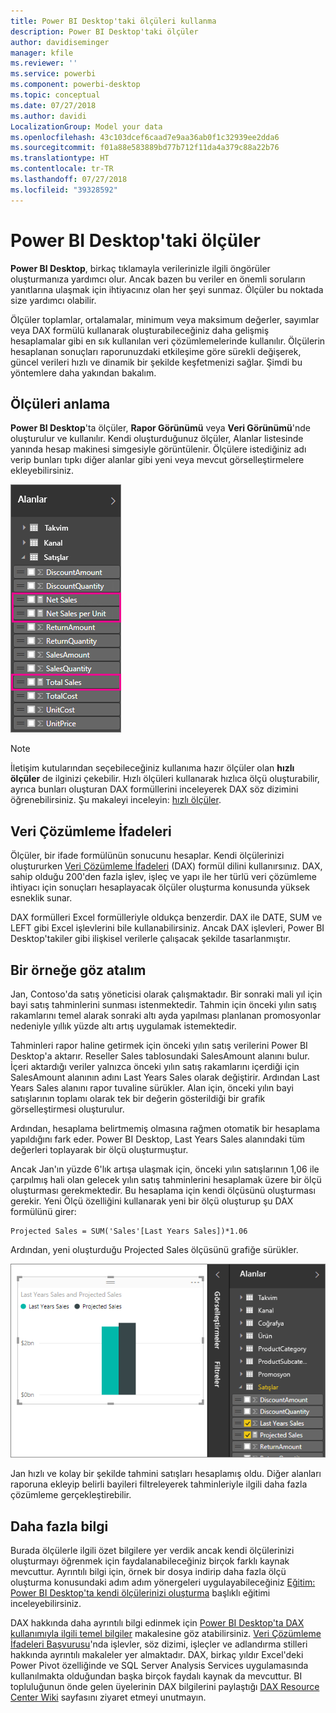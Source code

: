 ```yaml
---
title: Power BI Desktop'taki ölçüleri kullanma
description: Power BI Desktop'taki ölçüler
author: davidiseminger
manager: kfile
ms.reviewer: ''
ms.service: powerbi
ms.component: powerbi-desktop
ms.topic: conceptual
ms.date: 07/27/2018
ms.author: davidi
LocalizationGroup: Model your data
ms.openlocfilehash: 43c103dcef6caad7e9aa36ab0f1c32939ee2dda6
ms.sourcegitcommit: f01a88e583889bd77b712f11da4a379c88a22b76
ms.translationtype: HT
ms.contentlocale: tr-TR
ms.lasthandoff: 07/27/2018
ms.locfileid: "39328592"
---
```

# <a name="measures-in-power-bi-desktop"></a>Power BI Desktop'taki ölçüler
**Power BI Desktop**, birkaç tıklamayla verilerinizle ilgili öngörüler oluşturmanıza yardımcı olur. Ancak bazen bu veriler en önemli soruların yanıtlarına ulaşmak için ihtiyacınız olan her şeyi sunmaz. Ölçüler bu noktada size yardımcı olabilir.

Ölçüler toplamlar, ortalamalar, minimum veya maksimum değerler, sayımlar veya DAX formülü kullanarak oluşturabileceğiniz daha gelişmiş hesaplamalar gibi en sık kullanılan veri çözümlemelerinde kullanılır. Ölçülerin hesaplanan sonuçları raporunuzdaki etkileşime göre sürekli değişerek, güncel verileri hızlı ve dinamik bir şekilde keşfetmenizi sağlar. Şimdi bu yöntemlere daha yakından bakalım.

## <a name="understanding-measures"></a>Ölçüleri anlama
**Power BI Desktop**'ta ölçüler, **Rapor Görünümü** veya **Veri Görünümü**'nde oluşturulur ve kullanılır. Kendi oluşturduğunuz ölçüler, Alanlar listesinde yanında hesap makinesi simgesiyle görüntülenir. Ölçülere istediğiniz adı verip bunları tıpkı diğer alanlar gibi yeni veya mevcut görselleştirmelere ekleyebilirsiniz.

![](media/desktop-measures/measuresinpbid_measinfieldlist.png)

> [!NOTE]
> İletişim kutularından seçebileceğiniz kullanıma hazır ölçüler olan **hızlı ölçüler** de ilginizi çekebilir. Hızlı ölçüleri kullanarak hızlıca ölçü oluşturabilir, ayrıca bunları oluşturan DAX formüllerini inceleyerek DAX söz dizimini öğrenebilirsiniz. Şu makaleyi inceleyin: [hızlı ölçüler](desktop-quick-measures.md).
> 
> 

## <a name="data-analysis-expressions"></a>Veri Çözümleme İfadeleri
Ölçüler, bir ifade formülünün sonucunu hesaplar. Kendi ölçülerinizi oluştururken [Veri Çözümleme İfadeleri](https://msdn.microsoft.com/library/gg413422.aspx) (DAX) formül dilini kullanırsınız. DAX, sahip olduğu 200'den fazla işlev, işleç ve yapı ile her türlü veri çözümleme ihtiyacı için sonuçları hesaplayacak ölçüler oluşturma konusunda yüksek esneklik sunar.

DAX formülleri Excel formülleriyle oldukça benzerdir. DAX ile DATE, SUM ve LEFT gibi Excel işlevlerini bile kullanabilirsiniz. Ancak DAX işlevleri, Power BI Desktop'takiler gibi ilişkisel verilerle çalışacak şekilde tasarlanmıştır.

## <a name="lets-look-at-an-example"></a>Bir örneğe göz atalım
Jan, Contoso'da satış yöneticisi olarak çalışmaktadır. Bir sonraki mali yıl için bayi satış tahminlerini sunması istenmektedir. Tahmin için önceki yılın satış rakamlarını temel alarak sonraki altı ayda yapılması planlanan promosyonlar nedeniyle yıllık yüzde altı artış uygulamak istemektedir.

Tahminleri rapor haline getirmek için önceki yılın satış verilerini Power BI Desktop'a aktarır. Reseller Sales tablosundaki SalesAmount alanını bulur. İçeri aktardığı veriler yalnızca önceki yılın satış rakamlarını içerdiği için SalesAmount alanının adını Last Years Sales olarak değiştirir. Ardından Last Years Sales alanını rapor tuvaline sürükler. Alan için, önceki yılın bayi satışlarının toplamı olarak tek bir değerin gösterildiği bir grafik görselleştirmesi oluşturulur.

Ardından, hesaplama belirtmemiş olmasına rağmen otomatik bir hesaplama yapıldığını fark eder. Power BI Desktop, Last Years Sales alanındaki tüm değerleri toplayarak bir ölçü oluşturmuştur.

Ancak Jan'ın yüzde 6'lık artışa ulaşmak için, önceki yılın satışlarının 1,06 ile çarpılmış hali olan gelecek yılın satış tahminlerini hesaplamak üzere bir ölçü oluşturması gerekmektedir. Bu hesaplama için kendi ölçüsünü oluşturması gerekir. Yeni Ölçü özelliğini kullanarak yeni bir ölçü oluşturup şu DAX formülünü girer:

    Projected Sales = SUM('Sales'[Last Years Sales])*1.06

Ardından, yeni oluşturduğu Projected Sales ölçüsünü grafiğe sürükler.

![](media/desktop-measures/measuresinpbid_lastyearsales.png)

Jan hızlı ve kolay bir şekilde tahmini satışları hesaplamış oldu. Diğer alanları raporuna ekleyip belirli bayileri filtreleyerek tahminleriyle ilgili daha fazla çözümleme gerçekleştirebilir.

## <a name="learn-more"></a>Daha fazla bilgi
Burada ölçülerle ilgili özet bilgilere yer verdik ancak kendi ölçülerinizi oluşturmayı öğrenmek için faydalanabileceğiniz birçok farklı kaynak mevcuttur. Ayrıntılı bilgi için, örnek bir dosya indirip daha fazla ölçü oluşturma konusundaki adım adım yönergeleri uygulayabileceğiniz [Eğitim: Power BI Desktop'ta kendi ölçülerinizi oluşturma](desktop-tutorial-create-measures.md) başlıklı eğitimi inceleyebilirsiniz.  

DAX hakkında daha ayrıntılı bilgi edinmek için [Power BI Desktop'ta DAX kullanımıyla ilgili temel bilgiler](desktop-quickstart-learn-dax-basics.md) makalesine göz atabilirsiniz. [Veri Çözümleme İfadeleri Başvurusu](https://msdn.microsoft.com/library/gg413422.aspx)'nda işlevler, söz dizimi, işleçler ve adlandırma stilleri hakkında ayrıntılı makaleler yer almaktadır. DAX, birkaç yıldır Excel'deki Power Pivot özelliğinde ve SQL Server Analysis Services uygulamasında kullanılmakta olduğundan başka birçok faydalı kaynak da mevcuttur. BI topluluğunun önde gelen üyelerinin DAX bilgilerini paylaştığı [DAX Resource Center Wiki](http://social.technet.microsoft.com/wiki/contents/articles/1088.dax-resource-center.aspx) sayfasını ziyaret etmeyi unutmayın.



